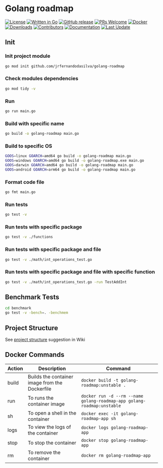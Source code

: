 
# Golang roadmap

[![License](https://img.shields.io/github/license/jrfernandodasilva/golang-roadmap.svg)](LICENSE)
[![Written in Go](https://img.shields.io/badge/Go-00ADD8?style=flat&logo=go&logoColor=white)](https://golang.org/)
[![GitHub release](https://img.shields.io/github/v/release/jrfernandodasilva/golang-roadmap.svg)](https://github.com/jrfernandodasilva/golang-roadmap/releases)
[![PRs Welcome](https://img.shields.io/badge/PRs-welcome-brightgreen.svg?style=flat-square)](http://makeapullrequest.com)
[![Docker](https://img.shields.io/badge/Docker-2496ED?style=flat&logo=docker&logoColor=white)](https://www.docker.com/)
[![Downloads](https://img.shields.io/github/downloads/jrfernandodasilva/golang-roadmap/total.svg?v1)](https://github.com/jrfernandodasilva/golang-roadmap/releases)
[![Contributors](https://img.shields.io/github/contributors/jrfernandodasilva/golang-roadmap.svg)](https://github.com/jrfernandodasilva/golang-roadmap/graphs/contributors)
[![Documentation](https://img.shields.io/badge/docs-latest-blue.svg)](https://github.com/jrfernandodasilva/golang-roadmap/wiki)
[![Last Update](https://img.shields.io/github/last-commit/jrfernandodasilva/golang-roadmap.svg)](https://github.com/jrfernandodasilva/golang-roadmap/commits/main)

## Init

### Init project module 
```bash
go mod init github.com/jrfernandodasilva/golang-roadmap
```

### Check modules dependencies
```bash
go mod tidy -v
```

### Run
```bash
go run main.go
```

### Build with specific name
```bash
go build -o golang-roadmap main.go
```

### Build to specific OS
```bash
GOOS=linux GOARCH=amd64 go build -o golang-roadmap main.go
GOOS=windows GOARCH=amd64 go build -o golang-roadmap.exe main.go
GOOS=darwin GOARCH=amd64 go build -o golang-roadmap main.go
GOOS=android GOARCH=arm64 go build -o golang-roadmap main.go
```

### Format code file
```bash
go fmt main.go
```

### Run tests
```bash
go test -v
```

### Run tests with specific package
```bash
go test -v ./functions
```

### Run tests with specific package and file
```bash
go test -v ./math/int_operations_test.go
```

### Run tests with specific package and file with specific function
```bash
go test -v ./math/int_operations_test.go -run TestAddInt
```

## Benchmark Tests
```bash
cd benchmark
go test -v -bench=. -benchmem
```

## Project Structure
See [project structure](https://github.com/jrfernandodasilva/golang-roadmap/wiki/Project-Structure) suggestion in Wiki

## Docker Commands

| Action | Description                                     | Command                                                                |
|--------|-------------------------------------------------|------------------------------------------------------------------------|
| build  | Builds the container image from the Dockerfile  | `docker build -t golang-roadmap:unstable .`                            |
| run    | To runs the container image                     | `docker run -d --rm --name golang-roadmap-app golang-roadmap:unstable` |
| sh     | To open a shell in the container                | `docker exec -it golang-roadmap-app sh`                                |
| logs   | To view the logs of the container               | `docker logs golang-roadmap-app`                                       |
| stop   | To stop the container                           | `docker stop golang-roadmap-app`                                       |
| rm     | To remove the container                         | `docker rm golang-roadmap-app`                                         |